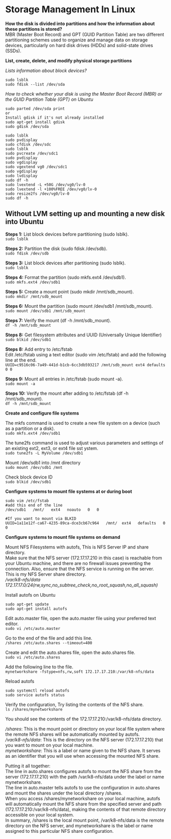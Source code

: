 # Storage Management In Linux

**How the disk is divided into partitions and how the information about these partitions is stored?**\
MBR (Master Boot Record) and GPT (GUID Partition Table) are two different partitioning schemes used to organize and manage data on storage devices, particularly on hard disk drives (HDDs) and solid-state drives (SSDs).

**List, create, delete, and modify physical storage partitions**

*Lists information about block devices?*
```
sudo lsblk
sudo fdisk --list /dev/sda
```

*How to check whether your disk is using the Master Boot Record (MBR) or the GUID Partition Table (GPT) on Ubuntu*
```
sudo parted /dev/sda print
or
Install gdisk if it's not already installed
sudo apt-get install gdisk
sudo gdisk /dev/sda
```

```
sudo lsblk
sudo pvdisplay 
sudo cfdisk /dev/sdc
sudo lsblk 
sudo pvcreate /dev/sdc1
sudo pvdisplay 
sudo vgdisplay 
sudo vgextend vg0 /dev/sdc1
sudo vgdisplay 
sudo lvdisplay 
sudo df -h
sudo lvextend -L +50G /dev/vg0/lv-0
sudo lvextend -l +100%FREE /dev/vg0/lv-0
sudo resize2fs /dev/vg0/lv-0
sudo df -h
```

## Without LVM setting up and mounting a new disk into Ubuntu

**Steps 1:** List block devices before partitioning (sudo lsblk).\
`sudo lsblk`

**Steps 2:** Partition the disk (sudo fdisk /dev/sdb).\
`sudo fdisk /dev/sdb`

**Steps 3:** List block devices after partitioning (sudo lsblk).\
`sudo lsblk`

**Steps 4:** Format the partition (sudo mkfs.ext4 /dev/sdb1).\
`sudo mkfs.ext4 /dev/sdb1`

**Steps 5:** Create a mount point (sudo mkdir /mnt/sdb_mount).\
`sudo mkdir /mnt/sdb_mount`

**Steps 6:** Mount the partition (sudo mount /dev/sdb1 /mnt/sdb_mount).\
`sudo mount /dev/sdb1 /mnt/sdb_mount`

**Steps 7:** Verify the mount (df -h /mnt/sdb_mount).\
`df -h /mnt/sdb_mount`

**Steps 8:** Get filesystem attributes and UUID (Universally Unique Identifier) \
`sudo blkid /dev/sdb1`

**Steps 8:** Add entry to /etc/fstab\
Edit /etc/fstab using a text editor (sudo vim /etc/fstab) and add the following line at the end.\
`UUID=c9516c06-7a49-441d-b1cb-6cc3db593217 /mnt/sdb_mount ext4 defaults 0 0`

**Steps 9:** Mount all entries in /etc/fstab (sudo mount -a).\
`sudo mount -a`

**Steps 10:** Verify the mount after adding to /etc/fstab (df -h /mnt/sdb_mount).\
`df -h /mnt/sdb_mount`


**Create and configure file systems**

The mkfs command is used to create a new file system on a device (such as a partition or a disk).\
`sudo mkfs.ext4 /dev/sdb1`

The tune2fs command is used to adjust various parameters and settings of an existing ext2, ext3, or ext4 file sst   ystem.\
`sudo tune2fs -L MyVolume /dev/sdb1`

Mount /dev/sdb1 into /mnt directory\
`sudo mount /dev/sdb1 /mnt`

Check block device ID\
`sudo blkid /dev/sdb1`


**Configure systems to mount file systems at or during boot**

```
sudo vim /etc/fstab
#add this end of the line
/dev/sdb1   /mnt/   ext4   noauto   0   0

#If you want to mount via BLKID
UUID=1a11e12f-ca67-4235-89ca-dce3cb67c964   /mnt/  ext4   defaults   0   0

```

**Configure systems to mount file systems on demand**

Mount NFS Filesystems with autofs, This is NFS Server IP and share directory.\
Make sure that the NFS server (172.17.17.210 in this case) is reachable from your Ubuntu machine, and there are no firewall issues preventing the connection. Also, ensure that the NFS service is running on the server.\
This is my NFS Server share directory.\
*/var/k8-nfs/data 172.17.17.0/24(rw,sync,no_subtree_check,no_root_squash,no_all_squash)*

Install autofs on Ubuntu
```
sudo apt-get update
sudo apt-get install autofs
```
Edit auto.master file, open the auto.master file using your preferred text editor.\
`sudo vi /etc/auto.master`

Go to the end of the file and add this line.\
`/shares /etc/auto.shares --timeout=400`

Create and edit the auto.shares file, open the auto.shares file.\
`sudo vi /etc/auto.shares`

Add the following line to the file.\
`mynetworkshare -fstype=nfs,rw,soft 172.17.17.210:/var/k8-nfs/data`

Reload autofs
```
sudo systemctl reload autofs
sudo service autofs status
```
Verify the configuration, Try listing the contents of the NFS share.\
`ls /shares/mynetworkshare`

You should see the contents of the 172.17.17.210:/var/k8-nfs/data directory.

*/shares*: This is the mount point or directory on your local file system where the remote NFS shares will be automatically mounted by autofs.\
*/var/k8-nfs/data*: This is the directory on the NFS server (172.17.17.210) that you want to mount on your local machine.\
*mynetworkshare*: This is a label or name given to the NFS share. It serves as an identifier that you will use when accessing the mounted NFS share.

Putting it all together:\
The line in auto.shares configures autofs to mount the NFS share from the server (172.17.17.210) with the path /var/k8-nfs/data under the label or name mynetworkshare.\
The line in auto.master tells autofs to use the configuration in auto.shares and mount the shares under the local directory /shares.\
When you access /shares/mynetworkshare on your local machine, autofs will automatically mount the NFS share from the specified server and path (172.17.17.210:/var/k8-nfs/data), making the contents of that remote directory accessible on your local system.\
In summary, /shares is the local mount point, /var/k8-nfs/data is the remote directory on the NFS server, and mynetworkshare is the label or name assigned to this particular NFS share configuration.
